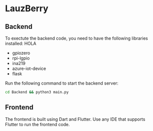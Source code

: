 # LauzBerry

## Backend

To exectute the backend code, you need to have the following libraries installed: HOLA

- gpiozero
- rpi-lgpio
- ina219
- azure-iot-device
- flask

Run the following command to start the backend server:

```bash
cd Backend && python3 main.py
```

## Frontend

The frontend is built using Dart and Flutter. Use any IDE that supports Flutter to run the frontend code.

